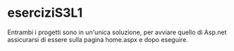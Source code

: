 # eserciziS3L1
Entrambi i progetti sono in un'unica soluzione, per avviare quello di Asp.net assicurarsi di essere sulla pagina home.aspx e dopo eseguire.
